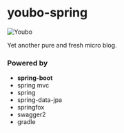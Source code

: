 # youbo-spring

![Youbo](https://github.com/happylrd/youbo-vue/blob/master/Seria/src/common/image/logo.png)

Yet another pure and fresh micro blog.

### Powered by

- **spring-boot**
- spring mvc
- spring
- spring-data-jpa
- springfox
- swagger2
- gradle
